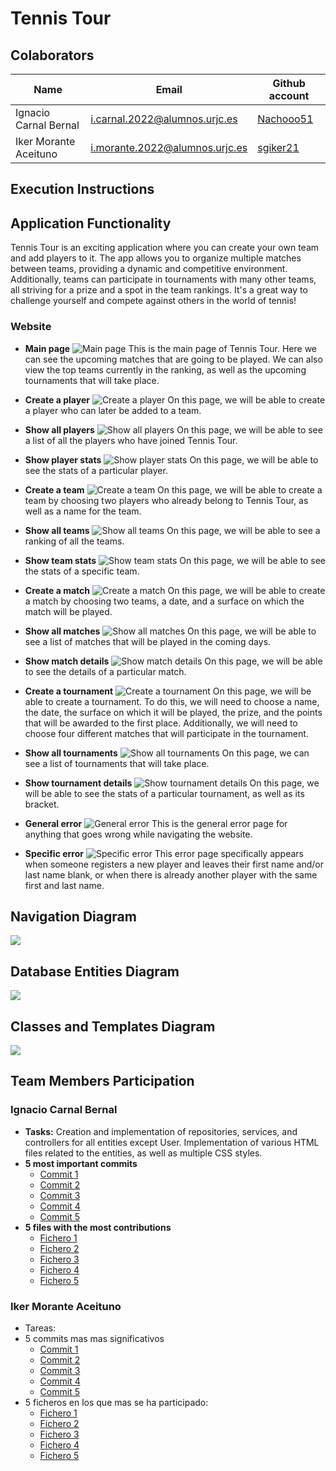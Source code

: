 # Tennis Tour

## Colaborators
| Name | Email | Github account |
|-----------|-----------|-----------|
| Ignacio Carnal Bernal | i.carnal.2022@alumnos.urjc.es  | [Nachooo51](https://github.com/Nachooo51) |
| Iker Morante Aceituno | i.morante.2022@alumnos.urjc.es | [sgiker21](https://github.com/sgiker21) |

## Execution Instructions


## Application Functionality
Tennis Tour is an exciting application where you can create your own team and add players to it. The app allows you to organize multiple matches between teams, providing a dynamic and competitive environment. Additionally, teams can participate in tournaments with many other teams, all striving for a prize and a spot in the team rankings. It's a great way to challenge yourself and compete against others in the world of tennis!

### Website

- **Main page**
![Main page](/images/Navigation%20Diagram/Home.png)
This is the main page of Tennis Tour. Here we can see the upcoming matches that are going to be played. We can also view the top teams currently in the ranking, as well as the upcoming tournaments that will take place.

- **Create a player**
![Create a player](/images/Navigation%20Diagram/player-form.png)
On this page, we will be able to create a player who can later be added to a team.

- **Show all players**
![Show all players](/images/Navigation%20Diagram/Player-List.png)
On this page, we will be able to see a list of all the players who have joined Tennis Tour.

- **Show player stats**
![Show player stats](/images/Navigation%20Diagram/Player.png)
On this page, we will be able to see the stats of a particular player.

- **Create a team**
![Create a team](/images/Navigation%20Diagram/Team-form.png)
On this page, we will be able to create a team by choosing two players who already belong to Tennis Tour, as well as a name for the team.

- **Show all teams**
![Show all teams](/images/Navigation%20Diagram/Team-list.png)
On this page, we will be able to see a ranking of all the teams.

- **Show team stats**
![Show team stats](/images/Navigation%20Diagram/Team.png)
On this page, we will be able to see the stats of a specific team.

- **Create a match**
![Create a match](/images/Navigation%20Diagram/Match-form.png)
On this page, we will be able to create a match by choosing two teams, a date, and a surface on which the match will be played.

- **Show all matches**
![Show all matches](/images/Navigation%20Diagram/Match-list.png)
On this page, we will be able to see a list of matches that will be played in the coming days.

- **Show match details**
![Show match details](/images/Navigation%20Diagram/match.png)
On this page, we will be able to see the details of a particular match.

- **Create a tournament**
![Create a tournament](/images/Navigation%20Diagram/Tournament-form.png)
On this page, we will be able to create a tournament. To do this, we will need to choose a name, the date, the surface on which it will be played, the prize, and the points that will be awarded to the first place. Additionally, we will need to choose four different matches that will participate in the tournament.

- **Show all tournaments**
![Show all tournaments](/images/Navigation%20Diagram/tournament-list.png)
On this page, we can see a list of tournaments that will take place.

- **Show tournament details**
![Show tournament details](/images/Navigation%20Diagram/tournament.png)
On this page, we will be able to see the stats of a particular tournament, as well as its bracket.

- **General error**
![General error](/images/Navigation%20Diagram/error.png)
This is the general error page for anything that goes wrong while navigating the website.

- **Specific error**
![Specific error](/images/Navigation%20Diagram/errorPlayer.png)
This error page specifically appears when someone registers a new player and leaves their first name and/or last name blank, or when there is already another player with the same first and last name.

## Navigation Diagram
![](/images/Navigation%20Diagram/Navigation_Diagram.png)

## Database Entities Diagram
![](/images/entitiesDiagram.png)

## Classes and Templates Diagram
![](/images/classDiagram.png)

## Team Members Participation

### Ignacio Carnal Bernal
- **Tasks:** Creation and implementation of repositories, services, and controllers for all entities except User. Implementation of various HTML files related to the entities, as well as multiple CSS styles.
- **5 most important commits**
  - [Commit 1](https://github.com/SSDD-2025/practica-sistemas-distribuidos-2025-grupo-11/commit/22cf99e7e8ee72047a595cddc5e7297edd69f5fb)
  - [Commit 2](https://github.com/SSDD-2025/practica-sistemas-distribuidos-2025-grupo-11/commit/fd91759611045f36ac442763afeb104c93d3b255)
  - [Commit 3](https://github.com/SSDD-2025/practica-sistemas-distribuidos-2025-grupo-11/commit/03665882ca1c769ad1c73166297d6e634760897e)
  - [Commit 4](https://github.com/SSDD-2025/practica-sistemas-distribuidos-2025-grupo-11/commit/17b9d3a6125d51c2c842a47e19d8f51057ee1e67)
  - [Commit 5](https://github.com/SSDD-2025/practica-sistemas-distribuidos-2025-grupo-11/commit/5e3ed45ca8463a28dda54a74c2029978ae50315d)
- **5 files with the most contributions**
  - [Fichero 1](https://github.com/SSDD-2025/practica-sistemas-distribuidos-2025-grupo-11/blob/main/web_project/src/main/java/ssdd_web/web_project/controller/TournamentController.java)
  - [Fichero 2](https://github.com/SSDD-2025/practica-sistemas-distribuidos-2025-grupo-11/blob/main/web_project/src/main/java/ssdd_web/web_project/controller/TeamController.java)
  - [Fichero 3](https://github.com/SSDD-2025/practica-sistemas-distribuidos-2025-grupo-11/blob/main/web_project/src/main/java/ssdd_web/web_project/services/TournamentService.java)
  - [Fichero 4](https://github.com/SSDD-2025/practica-sistemas-distribuidos-2025-grupo-11/blob/main/web_project/src/main/java/ssdd_web/web_project/services/MatchService.java)
  - [Fichero 5](https://github.com/SSDD-2025/practica-sistemas-distribuidos-2025-grupo-11/blob/main/web_project/src/main/java/ssdd_web/web_project/services/TeamService.java)

### Iker Morante Aceituno
- Tareas:
- 5 commits mas mas significativos
  - [Commit 1]()
  - [Commit 2]()
  - [Commit 3]()
  - [Commit 4]()
  - [Commit 5]()
- 5 ficheros en los que mas se ha participado:
  - [Fichero 1]()
  - [Fichero 2]()
  - [Fichero 3]()
  - [Fichero 4]()
  - [Fichero 5]()
